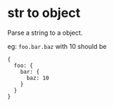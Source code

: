# str to object

Parse a string to a object.

eg: `foo.bar.baz` with 10 should be

```
{
  foo: {
    bar: {
      baz: 10
    }
  }
}
```
